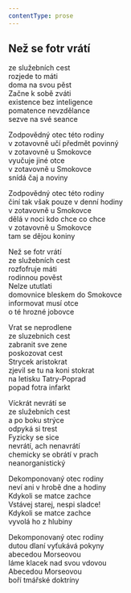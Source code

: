 ```yaml
---
contentType: prose
---
```


<section>

## Než se fotr vrátí

ze služebních cest  
rozjede to máti  
doma na svou pěst  
Začne k sobě zváti  
existence bez inteligence  
pomatence nevzdělance  
sezve na své seance

Zodpovědný otec této rodiny  
v zotavovně učí předmět povinný  
v zotavovně u Smokovce  
vyučuje jiné otce  
v zotavovně u Smokovce  
snídá čaj a noviny

Zodpovědný otec této rodiny  
činí tak však pouze v denní hodiny  
v zotavovně u Smokovce  
dělá v noci kdo chce co chce  
v zotavovně u Smokovce  
tam se dějou koniny

Než se fotr vrátí  
ze služebních cest  
rozfofruje máti  
rodinnou pověst  
Nelze ututlati  
domovnice bleskem do Smokovce  
informovat musí otce  
o té hrozné jobovce

Vrat se neprodlene  
ze sluzebnich cest  
zabranit sve zene  
poskozovat cest  
Strycek aristokrat  
zjevil se tu na koni stokrat  
na letisku Tatry-Poprad  
popad fotra infarkt

Víckrát nevrátí se  
ze služebních cest  
a po boku strýce  
odpyká si trest  
Fyzicky se sice  
nevrátí, ach nenavrátí  
chemicky se obrátí v prach  
neanorganistický

Dekomponovaný otec rodiny  
neví ani v hrobě dne a hodiny  
Kdykoli se matce zachce  
Vstávej starej, nespi sladce!  
Kdykoli se matce zachce  
vyvolá ho z hlubiny

Dekomponovaný otec rodiny  
dutou dlaní vyťukává pokyny  
abecedou Morseovou  
láme klacek nad svou vdovou  
Abecedou Morseovou  
boří tmářské doktríny

</section>
